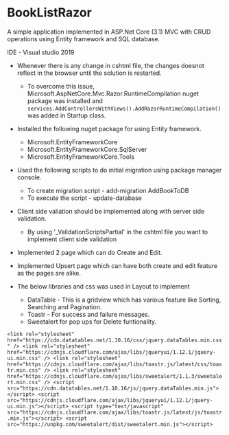 # BookListRazor

A simple application implemented in ASP.Net Core (3.1) MVC with CRUD operations using Entity framework and SQL database.

IDE - Visual studio 2019

- Whenever there is any change in cshtml file, the changes doesnot reflect in the browser until the solution is restarted.
  - To overcome this issue, Microsoft.AspNetCore.Mvc.Razor.RuntimeCompilation nuget package was installed and  ``services.AddControllersWithViews().AddRazorRuntimeCompilation()  ``was added in Startup class.

- Installed the following nuget package for using Entity framework.
  - Microsoft.EntityFrameworkCore
  - Microsoft.EntityFrameworkCore.SqlServer
  - Microsoft.EntityFrameworkCore.Tools

- Used the following scripts to do initial migration using package manager console.
  - To create migration script - add-migration AddBookToDB
  - To execute the script - update-database

- Client side valiation should be implemented along with server side validation.
  - By using '_ValidationScriptsPartial' in the cshtml file you want to implement client side validation 
  
- Implemented 2 page which can do Create and Edit.
- Implemented Upsert page which can have both create and edit feature as the pages are alike.
  
- The below libraries and css was used in Layout to implement
  - DataTable - This is a gridview which has various feature like Sorting, Searching and Pagination.
  - Toastr - For success and failure messages.
  - Sweetalert for pop ups for Delete funtionality.
  
 ``
    <link rel="stylesheet" href="https://cdn.datatables.net/1.10.16/css/jquery.dataTables.min.css" />
    <link rel="stylesheet" href="https://cdnjs.cloudflare.com/ajax/libs/jqueryui/1.12.1/jquery-ui.min.css" />
    <link rel="stylesheet" href="https://cdnjs.cloudflare.com/ajax/libs/toastr.js/latest/css/toastr.min.css" />
    <link rel="stylesheet" href="https://cdnjs.cloudflare.com/ajax/libs/sweetalert/1.1.3/sweetalert.min.css" />
    <script src="https://cdn.datatables.net/1.10.16/js/jquery.dataTables.min.js"></script>
    <script src="https://cdnjs.cloudflare.com/ajax/libs/jqueryui/1.12.1/jquery-ui.min.js"></script>
    <script type="text/javascript" src="https://cdnjs.cloudflare.com/ajax/libs/toastr.js/latest/js/toastr.min.js"></script>
    <script src="https://unpkg.com/sweetalert/dist/sweetalert.min.js"></script>
``
